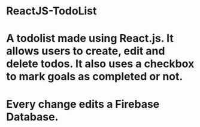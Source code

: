 # ReactJS-TodoList

# A todolist made using React.js. It allows users to create, edit and delete todos. It also uses a checkbox to mark goals as completed or not. 
# Every change edits a Firebase Database.
